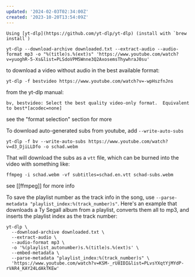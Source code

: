 ```yaml
---
updated: '2024-02-03T02:34:00Z'
created: '2023-10-20T13:54:09Z'
---
```

	Using [yt-dlp](https://github.com/yt-dlp/yt-dlp) (install with `brew install`)

```console
yt-dlp --download-archive downloaded.txt --extract-audio --audio-format mp3 -o "%(title)s.%(ext)s" 'https://www.youtube.com/watch?v=yuoghR-5-Xs&list=PLSdoVPM5Wnne3Q2AxosemsThywhraJ0su'
 ```

to download a video without audio in the best available format:

```
yt-dlp -f bestvideo https://www.youtube.com/watch?v=-wpHszfnJns
```

from the yt-dlp manual:

`bv, bestvideo: Select the best quality video-only format.  Equivalent to best*[acodec=none]`

see the "format selection" section for more

To download auto-generated subs from youtube, add `--write-auto-subs`

```
yt-dlp -f bv --write-auto-subs https://www.youtube.com/watch?v=d3_DjiLLDfo -o schad.webm
```

That will download the subs as a `vtt` file, which can be burned into the video with something like:

```
ffmpeg -i schad.webm -vf subtitles=schad.en.vtt schad-subs.webm
```

see [[ffmpeg]] for more info

To save the playlist number as the track info in the song, use `--parse-metadata "playlist_index:%(track_number)s"`. Here's an example that downloads a Ty Segall album from a playlist, converts them all to mp3, and inserts the playlist index as the track number:

```
yt-dlp \
  --download-archive downloaded.txt \
  --extract-audio \
  --audio-format mp3 \
  -o '%(playlist_autonumber)s.%(title)s.%(ext)s' \
  --embed-metadata \
  --parse-metadata "playlist_index:%(track_number)s" \
  'https://www.youtube.com/watch?v=KSM-_rU8IDI&list=PLvsYXqtYjMYdP-rVAR4_KAY24LdAkTKEw'
```